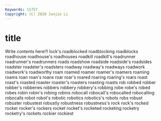 ```yaml
---
Keywords: 11757
Copyright: (C) 2020 Junjie Li
---
```


# title

Write contents here!!!
lock's 
roadblocked 
roadblocking 
roadblocks 
roadhouse 
roadhouse's 
roadhouses 
roadkill 
roadkill's
roadrunner 
roadrunner's 
roadrunners 
roads 
roadshow 
roadside 
roadside's 
roadsides 
roadster 
roadster's
roadsters 
roadway 
roadway's 
roadways 
roadwork 
roadwork's 
roadworthy 
roam 
roamed 
roamer
roamer's 
roamers 
roaming 
roams 
roan 
roan's 
roans 
roar 
roar's 
roared
roaring 
roaring's 
roars 
roast 
roast's 
roasted 
roaster 
roaster's 
roasters 
roasting
roasts 
rob 
robbed 
robber 
robber's 
robberies 
robbers 
robbery 
robbery's 
robbing
robe 
robe's 
robed 
robes 
robin 
robin's 
robing 
robins 
robocall 
robocall's
robocalled 
robocalling 
robocalls 
robot 
robot's 
robotic 
robotics 
robotics's 
robots 
robs
robust 
robuster 
robustest 
robustly 
robustness 
robustness's 
rock 
rock's 
rocked 
rocker
rocker's 
rockers 
rocket 
rocket's 
rocketed 
rocketing 
rocketry 
rocketry's 
rockets 
rockier
rockiest 
